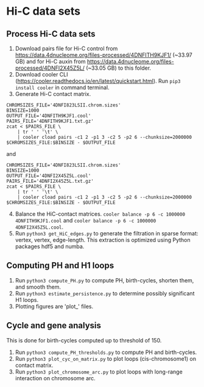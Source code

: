 # Hi-C data sets

## Process Hi-C data sets

1. Download pairs file for Hi-C control from https://data.4dnucleome.org/files-processed/4DNFITH9KJF1/ (~33.97 GB) and for Hi-C auxin from https://data.4dnucleome.org/files-processed/4DNFI2X45Z5L/ (~33.05 GB) to this folder.
2. Download cooler CLI (https://cooler.readthedocs.io/en/latest/quickstart.html). Run `pip3 install cooler` in command terminal.
3. Generate Hi-C contact matrix.
```
CHROMSIZES_FILE='4DNFI823LSII.chrom.sizes'
BINSIZE=1000
OUTPUT_FILE='4DNFITH9KJF1.cool'
PAIRS_FILE='4DNFITH9KJF1.txt.gz' 
zcat < $PAIRS_FILE \
    | tr ' ' '\t' \
    | cooler cload pairs -c1 2 -p1 3 -c2 5 -p2 6 --chunksize=2000000 $CHROMSIZES_FILE:$BINSIZE - $OUTPUT_FILE
```
and
```
CHROMSIZES_FILE='4DNFI823LSII.chrom.sizes'
BINSIZE=1000
OUTPUT_FILE='4DNFI2X45Z5L.cool'
PAIRS_FILE='4DNFI2X45Z5L.txt.gz' 
zcat < $PAIRS_FILE \
    | tr ' ' '\t' \
    | cooler cload pairs -c1 2 -p1 3 -c2 5 -p2 6 --chunksize=2000000 $CHROMSIZES_FILE:$BINSIZE - $OUTPUT_FILE
```
4. Balance the HiC-contact matrices.
`cooler balance -p 6 -c 1000000 4DNFITH9KJF1.cool` and `cooler balance -p 6 -c 1000000 4DNFI2X45Z5L.cool`.
5. Run `python3 get_HiC_edges.py` to generate the filtration in sparse format: vertex, vertex, edge-length. This extraction is optimized using Python packages hdf5 and numba.

## Computing PH and H1 loops

1. Run `python3 compute_PH.py` to compute PH, birth-cycles, shorten them, and smooth them.
2. Run `python3 estimate_persistence.py` to determine possibly significant H1 loops.
3. Plotting figures are 'plot_' files.

## Cycle and gene analysis

This is done for birth-cycles computed up to threshold of 150.

1. Run `python3 compute_PH_thresholds.py` to compute PH and birth-cycles.
2. Run `python3 plot_cyc_on_matrix.py` to plot loops (cis-chromosome1) on contact matrix.
3. Run `python3 plot_chromosome_arc.py` to plot loops with long-range interaction on chromosome arc.

